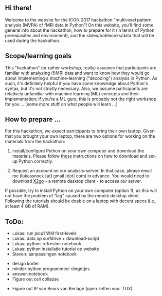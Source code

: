 ## Hi there!
Welcome to the website for the ICON 2017 hackathon "multivoxel pattern analysis (MVPA) of fMRI data in Python"! On this website, you'll find some general info about the hackathon, how to prepare for it (in terms of Python prerequisites and environment), and the slides/notebooks/data that will be used during the hackathon.

## Scope/learning goals
This "hackathon" (or rather *workshop*, really) assumes that participants are familiar with analyzing (f)MRI data and want to know how they would go about implementing a machine-learning ("decoding") analysis in Python. As such, it's definitely helpful if you have *some* knowledge about Python's syntax, but it's not strictly necessary. Also, we assume participants are relatively unfamiliar with machine learning (ML) concepts and their implementation; if you're a ML guru, this is probably not the right workshop for you ... [some more stuff on what people will learn ...]

## How to prepare ...
For this hackathon, we expect participants to bring their own laptop. Given that you brought your own laptop, there are two options for working on the materials from the hackathon:

1. Install/configure Python on your own computer and download the materials. Please follow [these](configure_python.md) instructions on how to download and set-up Python correctly.

2. Request an account on our analysis-server. In that case, please email me (lukassnoek [at] gmail [dot] com) in advance. You would need to download [X2go](http://wiki.x2go.org/doku.php/doc:installation:x2goclient) - a remote desktop client - to access our server.

If possible, try to install Python on your own computer (option 1), as this will not have the problem of "lag" caused by the remote desktop client. Following the tutorials should be doable on a laptop with decent specs (i.e., at least 4 GB of RAM).

## ToDo:

- Lukas: run piop1 WM first-levels
- Lukas: data op surfdrive + download-script
- Lukas: python-refresher notebook
- Lukas: python installatie tutorial op website
- Steven: aanpassingen notebook

* design korter
* minder python programmeer dingetjes
* answer-notebook
* Figure out cell collapse

- Figure out IP van Beurs van Berlage (open zetten voor TUX)


